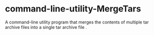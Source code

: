 # command-line-utility-MergeTars
A  command-line utility program that merges the contents of multiple tar archive files into a single tar archive file .
